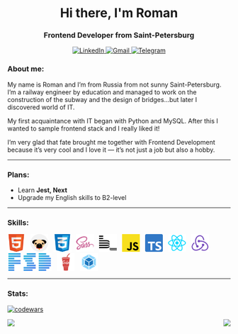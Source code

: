 <div id="header" align="center">
    <h1>Hi there, I'm  Roman</h1>
    <h3>Frontend Developer from Saint-Petersburg</h3>
</div>

<div id="socials" align="center">
    <a href="https://www.linkedin.com/in/роман-пронин-860467273/">
    <img src="https://img.shields.io/badge/LinkedIn-fe8f07?style=for-the-badge&logo=linkedin&logoColor=white" alt="LinkedIn"/>
  </a>
  <a href="mailto:romqaaa1337@gmail.com">
    <img src="https://img.shields.io/badge/Gmail-800080?style=for-the-badge&logo=gmail&logoColor=white" alt="Gmail"/>
  </a>
  <a href="https://t.me/cendres_chaudes">
    <img src="https://img.shields.io/badge/Telegram-fe8f07?style=for-the-badge&logo=telegram&logoColor=white" alt="Telegram"/>
  </a>
</div>

### About me:
My name is Roman and I’m from Russia from not sunny Saint-Petersburg. I’m a railway engineer by education and managed to work on the construction of the subway and the design of bridges...but later I discovered world of IT.

My first acquaintance with IT began with Python and MySQL. After this I wanted to sample frontend stack and I really liked it!

I’m very glad that fate brought me together with Frontend Development because it’s very cool and I love it — it’s not just a job but also a hobby.
  
---

### Plans:
* Learn **Jest, Next**
* Upgrade my English skills to B2-level
  
---

### Skills:

<img src="img/html5-icon.svg" title="HTML" width="40" height="40"/>&nbsp;&nbsp;
<img src="img/pug-icon.svg" title="Pug" width="40" height="40"/>&nbsp;&nbsp;
<img src="img/css3-icon.svg" title="CSS" width="40" height="40"/>&nbsp;&nbsp;
<img src="img/sass-icon.svg" title="SCSS" width="40" height="40"/>&nbsp;&nbsp;
<img src="img/bem-icon.svg" title="BEM" width="40" height="40"/>&nbsp;&nbsp;
<img src="img/js-icon.svg" title="JavaScript" width="40" height="40"/>&nbsp;&nbsp;
<img src="img/ts-icon.svg" title="TypeScript" width="40" height="40"/>&nbsp;&nbsp;
<img src="img/react-icon.svg" title="React" width="40" height="40"/>&nbsp;&nbsp;
<img src="img/redux-icon.svg" title="Redux (RTK)" width="40" height="40"/>&nbsp;&nbsp;
<img src="img/fsd-icon.png" title="Feature-Sliced Design" width="100" height="40"/>&nbsp;&nbsp;
<img src="img/gulp-icon.svg" title="Gulp" width="40" height="40"/>&nbsp;&nbsp;
<img src="img/webpack-icon.svg" title="Webpack" width="40" height="40"/>&nbsp;&nbsp;

---

### Stats:
[![codewars](https://www.codewars.com/users/CendresChaudes/badges/large)](https://www.codewars.com/users/CendresChaudes)

<div style="display: flex; justify-content: space-between">
  <img 
    height=200
    src="https://github-readme-stats.vercel.app/api/top-langs/?username=CendresChaudes&hide=python&langs_count=6&layout=donut&title_color=800080&text_color=000000&border_color=fe8f07"
  > 
  <img 
    height=200
    src="https://github-readme-stats.vercel.app/api?username=CendresChaudes&rank_icon=github&show_icons=true&title_color=800080&text_color=000000&border_color=fe8f07&icon_color=800080"
  > 
</div>
